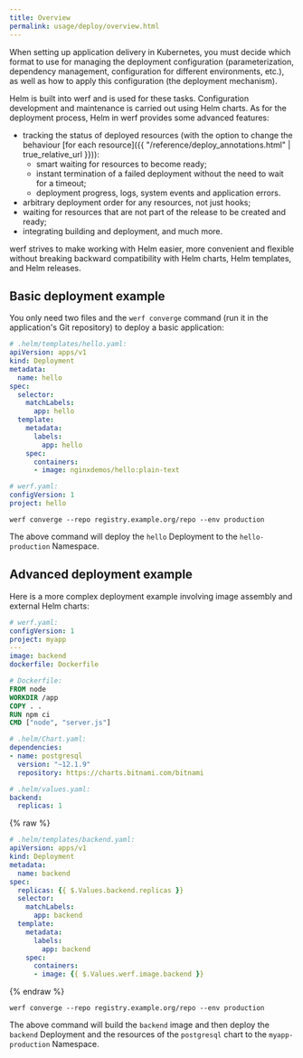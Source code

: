 ```yaml
---
title: Overview
permalink: usage/deploy/overview.html
---
```


When setting up application delivery in Kubernetes, you must decide which format to use for managing the deployment configuration (parameterization, dependency management, configuration for different environments, etc.), as well as how to apply this configuration (the deployment mechanism).

Helm is built into werf and is used for these tasks. Configuration development and maintenance is carried out using Helm charts. As for the deployment process, Helm in werf provides some advanced features:

- tracking the status of deployed resources (with the option to change the behaviour [for each resource]({{ "/reference/deploy_annotations.html" | true_relative_url }})):
  - smart waiting for resources to become ready;
  - instant termination of a failed deployment without the need to wait for a timeout;
  - deployment progress, logs, system events and application errors.
- arbitrary deployment order for any resources, not just hooks;
- waiting for resources that are not part of the release to be created and ready;
- integrating building and deployment, and much more.

werf strives to make working with Helm easier, more convenient and flexible without breaking backward compatibility with Helm charts, Helm templates, and Helm releases.

## Basic deployment example

You only need two files and the `werf converge` command (run it in the application's Git repository) to deploy a basic application:

```yaml
# .helm/templates/hello.yaml:
apiVersion: apps/v1
kind: Deployment
metadata:
  name: hello
spec:
  selector:
    matchLabels:
      app: hello
  template:
    metadata:
      labels:
        app: hello
    spec:
      containers:
      - image: nginxdemos/hello:plain-text
```

```yaml
# werf.yaml:
configVersion: 1
project: hello
```

```shell
werf converge --repo registry.example.org/repo --env production
```

The above command will deploy the `hello` Deployment to the `hello-production` Namespace.

## Advanced deployment example

Here is a more complex deployment example involving image assembly and external Helm charts:

```yaml
# werf.yaml:
configVersion: 1
project: myapp
---
image: backend
dockerfile: Dockerfile
```

```dockerfile
# Dockerfile:
FROM node
WORKDIR /app
COPY . .
RUN npm ci
CMD ["node", "server.js"]
```

```yaml
# .helm/Chart.yaml:
dependencies:
- name: postgresql
  version: "~12.1.9"
  repository: https://charts.bitnami.com/bitnami
```

```yaml
# .helm/values.yaml:
backend:
  replicas: 1
```

{% raw %}

```yaml
# .helm/templates/backend.yaml:
apiVersion: apps/v1
kind: Deployment
metadata:
  name: backend
spec:
  replicas: {{ $.Values.backend.replicas }}
  selector:
    matchLabels:
      app: backend
  template:
    metadata:
      labels:
        app: backend
    spec:
      containers:
      - image: {{ $.Values.werf.image.backend }}
```

{% endraw %}

```shell
werf converge --repo registry.example.org/repo --env production
```

The above command will build the `backend` image and then deploy the `backend` Deployment and the resources of the `postgresql` chart to the `myapp-production` Namespace.
